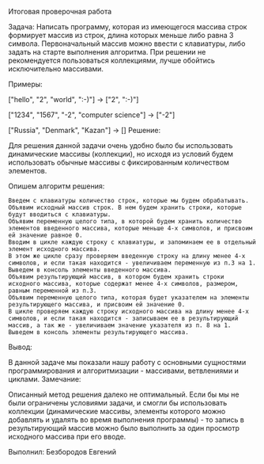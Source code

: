 Итоговая проверочная работа

Задача: Написать программу, которая из имеющегося массива строк формирует массив из строк, длина которых меньше либо равна 3 символа. Первоначальный массив можно ввести с клавиатуры, либо задать на старте выполнения алгоритма. При решении не рекомендуется пользоваться коллекциями, лучше обойтись исключительно массивами.

Примеры:

["hello", "2", "world", ":-)"] -> ["2", ":-)"]

["1234", "1567", "-2", "computer science"] -> ["-2"]

["Russia", "Denmark", "Kazan"] -> []
Решение:

Для решения данной задачи очень удобно было бы использовать динамические массивы (коллекции), но исходя из условий будем использовать обычные массивы с фиксированным количеством элементов.

Опишем алгоритм решения:

    Введем с клавиатуры количество строк, которые мы будем обрабатывать.
    Объявим исходный массив строк. В нем будем хранить строки, которые будут вводиться с клавиатуры.
    Объявим переменную целого типа, в которой будем хранить количество элементов введенного массива, которые меньше 4-х символов, и присвоим ей значение равное 0.
    Вводим в цикле каждую строку с клавиатуры, и запоминаем ее в отдельный элемент исходного массива.
    В этом же цикле сразу проверяем введенную строку на длину менее 4-х символов, и если такая находится - увеличиваем переменную из п.3 на 1.
    Выведем в консоль элементы введенного массива.
    Объявим результирующий массив, в котором будем хранить строки исходного массива, которые содержат менее 4-х символов, размером, равным переменной из п.3.
    Объявим переменную целого типа, которая будет указателем на элементы результирующего массива, и присвоим ей значение 0.
    В цикле проверяем каждую строку исходного массива на длину менее 4-х символов, и если такая находится - записываем ее в результирующий массив, а так же - увеличиваем значение указателя из п. 8 на 1.
    Выведем в консоль элементы результирующего массива.

Вывод:

В данной задаче мы показали нашу работу с основными сущностями программирования и алгоритмизации - масcивами, ветвлениями и циклами.
Замечание:

Описанный метод решения далеко не оптимальный. Если бы мы не были ограничены условиями задачи, и смогли бы использовать коллекции (динамические массивы, элементы которого можно добавлять и удалять во время выполнения программы) - то запись в результирующий массив можно было выполнить за один просмотр исходного массива при его вводе.

Выполнил: Безбородов Евгений